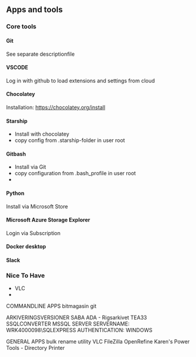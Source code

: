## Apps and tools
### Core tools
#### Git
See separate descriptionfile

#### VSCODE
Log in with github to load extensions and settings from cloud

#### Chocolatey
Installation: https://chocolatey.org/install

#### Starship
- Install with chocolatey
- copy config from .starship-folder in user root

#### Gitbash
- Install via Git
- copy configuration from .bash_profile in user root
-  
#### Python
Install via Microsoft Store

#### Microsoft Azure Storage Explorer
Login via Subscription

#### Docker desktop

#### Slack

### Nice To Have
- VLC
- 
COMMANDLINE APPS
bitmagasin
git

ARKIVERINGSVERSIONER
SABA
ADA - Rigsarkivet
TEA33
SSQLCONVERTER
MSSQL SERVER            SERVERNAME: WRK4000098\SQLEXPRESS AUTHENTICATION: WINDOWS

GENERAL APPS
bulk rename utility
VLC
FileZilla
OpenRefine
Karen's Power Tools - Directory Printer

